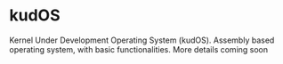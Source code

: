 # kudOS
Kernel Under Development Operating System (kudOS). Assembly based operating system, with basic functionalities. 
More details coming soon 

